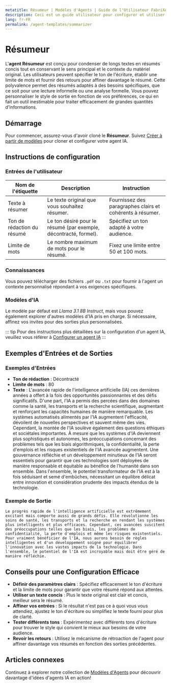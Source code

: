 ```yaml
---
metatitle: Résumeur | Modèles d'Agents | Guide de l'Utilisateur FabriXAI
description: Ceci est un guide utilisateur pour configurer et utiliser efficacement l'agent Résumeur.
lang: fr-FR
permalink: /agent-templates/summarizer
---
```


# Résumeur

L'**agent Résumeur** est conçu pour condenser de longs textes en résumés concis tout en conservant le sens principal et le contexte du matériel original. Les utilisateurs peuvent spécifier le ton de l'écriture, établir une limite de mots et fournir des retours pour affiner davantage le résumé. Cette polyvalence permet des résumés adaptés à des besoins spécifiques, que ce soit pour une lecture informelle ou une analyse formelle. Vous pouvez personnaliser le style de sortie en fonction de vos préférences, ce qui en fait un outil inestimable pour traiter efficacement de grandes quantités d'informations.

## Démarrage

Pour commencer, assurez-vous d'avoir cloné le **Résumeur**. Suivez [Créer à partir de modèles](/en-us/create-from-templates/) pour cloner et configurer votre agent IA.

## Instructions de configuration

### Entrées de l'utilisateur

| Nom de l'étiquette          | Description                                               | Instruction                                           |
| ---------------------------- | --------------------------------------------------------- | ----------------------------------------------------- |
| Texte à résumer             | Le texte original que vous souhaitez résumer.             | Fournissez des paragraphes clairs et cohérents à résumer. |
| Ton de rédaction du résumé  | Le ton désiré pour le résumé (par exemple, décontracté, formel). | Spécifiez un ton adapté à votre audience.             |
| Limite de mots              | Le nombre maximum de mots pour le résumé.                | Fixez une limite entre 50 et 100 mots.                |

### Connaissances

Vous pouvez télécharger des fichiers `.pdf` ou `.txt` pour fournir à l'agent un contexte personnalisé répondant à vos exigences spécifiques.

### Modèles d'IA

Le modèle par défaut est *Llama 3.1 8B Instruct*, mais vous pouvez également explorer d'autres modèles d'IA pris en charge. Si nécessaire, affinez vos invites pour des sorties plus personnalisées.

::: tip
Pour des instructions plus détaillées sur la configuration d'un agent IA, veuillez vous référer à [Configurer un agent IA](/en-us/configure-ai-agent/)
:::

## Exemples d'Entrées et de Sorties

### Exemples d'Entrées

- **Ton de rédaction** : Décontracté
- **Limite de mots** : 80
- **Texte** : L'avancée rapide de l'intelligence artificielle (IA) ces dernières années a offert à la fois des opportunités passionnantes et des défis significatifs. D'une part, l'IA a permis des percées dans des domaines comme la santé, les transports et la recherche scientifique, augmentant et renforçant les capacités humaines de manière remarquable. Les systèmes automatisés alimentés par l'IA augmentent l'efficacité, dévoilent de nouvelles perspectives et sauvent même des vies. Cependant, la montée de l'IA soulève également des questions éthiques et sociétales importantes. À mesure que les systèmes d'IA deviennent plus sophistiqués et autonomes, les préoccupations concernant des problèmes tels que les biais algorithmiques, la confidentialité, la perte d'emplois et les risques existentiels de l'IA avancée augmentent. Une gouvernance réfléchie et un développement minutieux de l'IA seront essentiels pour garantir que ces technologies sont déployées de manière responsable et équitable au bénéfice de l'humanité dans son ensemble. Dans l'ensemble, le potentiel transformateur de l'IA est à la fois séduisant et semé d'embûches, nécessitant un équilibre délicat entre innovation et considération prudente des impacts étendus de la technologie.

### Exemple de Sortie

```
Le progrès rapide de l'intelligence artificielle est extrêmement excitant mais comporte aussi de grands défis. Elle révolutionne les soins de santé, les transports et la recherche en rendant les systèmes plus intelligents et plus efficaces. Cependant, ces avancées suscitent des préoccupations telles que les biais, les problèmes de confidentialité, la perte d'emplois et même les risques existentiels. Pour vraiment bénéficier de l'IA, nous aurons besoin de règles intelligentes et d'un développement soigné pour équilibrer l'innovation avec les vastes impacts de la technologie. Dans l'ensemble, le potentiel de l'IA est incroyable mais doit être géré de manière réfléchie.
```

## Conseils pour une Configuration Efficace

- **Définir des paramètres clairs** : Spécifiez efficacement le ton d'écriture et la limite de mots pour garantir que votre résumé répond aux attentes.
- **Utiliser un texte concis** : Plus le texte original est clair et concis, meilleur sera le résumé.
- **Affiner vos entrées** : Si le résultat n'est pas ce à quoi vous vous attendiez, ajustez le ton d'écriture ou simplifiez le texte fourni pour plus de clarté.
- **Tester différents tons** : Expérimentez avec différents tons d'écriture pour trouver le style qui convient le mieux aux besoins de votre audience.
- **Revoir les retours** : Utilisez le mécanisme de rétroaction de l'agent pour affiner davantage vos résumés en fonction des sorties précédentes.

## Articles connexes

Continuez à explorer notre collection de [Modèles d'Agents](/en-us/agent-templates/) pour découvrir davantage d'idées d'agents IA en action!